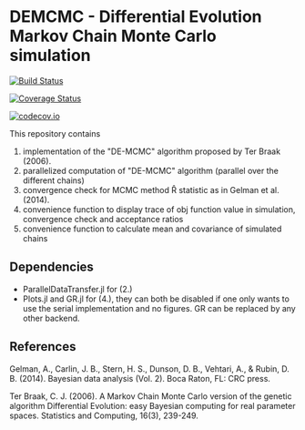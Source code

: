 # DEMCMC - Differential Evolution Markov Chain Monte Carlo simulation


[![Build Status](https://travis-ci.org/chrished/DEMCMC.jl.svg?branch=master)](https://travis-ci.org/chrished/DE-MCMC.jl)

[![Coverage Status](https://coveralls.io/repos/chrished/DEMCMC.jl/badge.svg?branch=master&service=github)](https://coveralls.io/github/chrished/DE-MCMC.jl?branch=master)

[![codecov.io](http://codecov.io/github/chrished/DEMCMC.jl/coverage.svg?branch=master)](http://codecov.io/github/chrished/DE-MCMC.jl?branch=master)


This repository contains
1. implementation of the "DE-MCMC" algorithm proposed by Ter Braak (2006).
2. parallelized computation of "DE-MCMC" algorithm (parallel over the different chains)
3. convergence check for MCMC method R̂ statistic as in Gelman et al. (2014).
4. convenience function to display trace of obj function value in simulation, convergence check and acceptance ratios
5. convenience function to calculate mean and covariance of simulated chains

## Dependencies
* ParallelDataTransfer.jl for (2.)
* Plots.jl and GR.jl for (4.), they can both be disabled if one only wants to use the serial implementation and no figures. GR can be replaced by any other backend.

## References

Gelman, A., Carlin, J. B., Stern, H. S., Dunson, D. B., Vehtari, A., & Rubin, D. B. (2014). Bayesian data analysis (Vol. 2). Boca Raton, FL: CRC press.

Ter Braak, C. J. (2006). A Markov Chain Monte Carlo version of the genetic algorithm Differential Evolution: easy Bayesian computing for real parameter spaces. Statistics and Computing, 16(3), 239-249.
